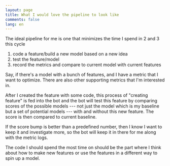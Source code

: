 ```yaml
---
layout: page
title: What I would love the pipeline to look like
comments: false
lang: en
---
```


The ideal pipeline for me is one that minimizes the time I spend in 2 and 3 this cycle

1. code a feature/build a new model based on a new idea
2. test the feature/model 
3. record the metrics and compare to current model with current features

Say, if there's a model with a bunch of features, and I have a metric that I want to optimize. There are also other supporting metrics that I'm interested in.

After I created the feature with some code, this process of "creating feature" is fed into the bot and the bot will test this feature by comparing scores of the possible models --- not just the model which is my baseline but a set of potential models --- with and without this new feature. The score is then compared to current baseline.

If the score bump is better than a predefined number, then I know I want to keep it and investigate more, so the bot will keep it in there for me along with the metric logs.

The code I should spend the most time on should be the part where I think about how to make new features or use the features in a different way to spin up a model.